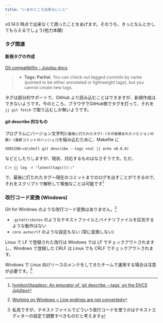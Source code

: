 ```yaml
---
title: "いまのところ出来ないこと"
---
```

v0.14.0 時点で出来なくて困ったことをあげます。そのうち、きっとなんとかしてもらえるでしょう(他力本願)

### タグ関連

#### 新規タグの作成

[Git compatibility - Jujutsu docs](https://martinvonz.github.io/jj/v0.14.0/git-compatibility/#supported-features)
> * **Tags: Partial.** You can check out tagged commits by name (pointed to be either annotated or lightweight tags), but you cannot create new tags.

タグは部分的サポートで、GitHub より読み込むことはできますが、新規作成はできないようです。今のところ、ブラウザでGitHub側でタグを打って、それを `jj git fetch` で取り込むしか無いようです。

#### git describe 的なもの

プログラムにバージョン文字列(`(最後に打たれたタグ)-(その後積まれたリビジョンの数)-(最新コミットのハッシュ)`)を組み込むために、Makefile に

```
VERSION:=$(shell git describe --tags >nul || echo v0.0.0)
```

などとしたりしますが、現状、対応するものはなさそうです。ただ、

```
C:> jj log -r "latest(tags())::"
```

で、最後に打たれたタグ〜現在のコミットまでのログを出すことができるので、それをスクリプトで解析して等価なことは可能です[^jjtagdesc]

[^jjtagdesc]: [hymkor/jjtagdesc: An emurator of \`git describe --tags\` on the DVCS Jujutsu](https://github.com/hymkor/jjtagdesc)

### 改行コード変換 (Windows)

Git for Windows のような改行コード変換はありません。[^crlf]

+ `.gitattributes` のようなテキストファイルとバイナリファイルを区別するような動作はない
+ `core.autocrlf` のような設定もない (常に変換しない)

Linux で LF で登録された改行は Windows では LF でチェックアウトされますし、Windows で登録した CRLF は Linux でも CRLF でチェックアウトされます。

Windows で Linux 向けソースのメンテをしてきたチームで運用する場合は注意が必要です。[^crlf2]

[^crlf]: [Working on Windows &gt; Line endings are not converted](https://martinvonz.github.io/jj/v0.14.0/windows/#line-endings-are-not-converted)
[^crlf2]: 私見ですが、テキストファイルでどういう改行コードを使うかはテキストエディターの設定で調整すべきものだと考えます
